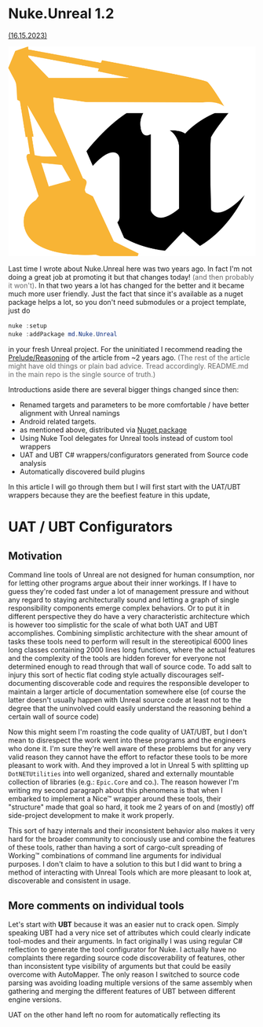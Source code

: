 <!-- {
    "title": "Nuke.Unreal 1.2",
    "desc": "Automate the tasks involved in creating Marketplace complaint plugins and other useful scripts"
} -->

# Nuke.Unreal 1.2
[(16.15.2023)](/c/log/nuke-unreal-1.2)

![_parallax(side) notInArticle](../nu_logo.svg)

Last time I wrote about Nuke.Unreal here was two years ago. In fact I'm not doing a great job at promoting it but that changes today! <span style="opacity: 0.66;">(and then probably it won't)</span>. In that two years a lot has changed for the better and it became much more user friendly. Just the fact that since it's available as a nuget package helps a lot, so you don't need submodules or a project template, just do

```Powershell
nuke :setup
nuke :addPackage md.Nuke.Unreal
```

in your fresh Unreal project. For the uninitiated I recommend reading the [Prelude/Reasoning](/c/log/nuke-unreal#prelude-reasoning) of the article from ~2 years ago. <span style="opacity: 0.66;">(The rest of the article might have old things or plain bad advice. Tread accordingly. README.md in the main repo is the single source of truth.)</span>

Introductions aside there are several bigger things changed since then:

* Renamed targets and parameters to be more comfortable / have better alignment with Unreal namings
* Android related targets.
* as mentioned above, distributed via [Nuget package](https://www.nuget.org/packages/md.Nuke.Unreal)
* Using Nuke Tool delegates for Unreal tools instead of custom tool wrappers
* UAT and UBT C# wrappers/configurators generated from Source code analysis
* Automatically discovered build plugins

In this article I will go through them but I will first start with the UAT/UBT wrappers because they are the beefiest feature in this update,

# UAT / UBT Configurators

## Motivation

Command line tools of Unreal are not designed for human consumption, nor for letting other programs argue about their inner workings. If I have to guess they're coded fast under a lot of management pressure and without any regard to staying architecturally sound and letting a graph of single responsibility components emerge complex behaviors. Or to put it in different perspective they do have a very characteristic architecture which is however too simplistic for the scale of what both UAT and UBT accomplishes. Combining simplistic architecture with the shear amount of tasks these tools need to perform will result in the stereotipical 6000 lines long classes containing 2000 lines long functions, where the actual features and the complexity of the tools are hidden forever for everyone not determined enough to read through that wall of source code. To add salt to injury this sort of hectic flat coding style actually discourages self-documenting discoverable code and requires the responsible developer to maintain a larger article of documentation somewhere else (of course the latter doesn't usually happen with Unreal source code at least not to the degree that the uninvolved could easily understand the reasoning behind a certain wall of source code)

Now this might seem I'm roasting the code quality of UAT/UBT, but I don't mean to disrespect the work went into these programs and the engineers who done it. I'm sure they're well aware of these problems but for any very valid reason they cannot have the effort to refactor these tools to be more pleasant to work with. And they improved a lot in Unreal 5 with splitting up `DotNETUtilities` into well organized, shared and externally mountable collection of libraries (e.g.: `Epic.Core` and co.). The reason however I'm writing my second paragraph about this phenomena is that when I embarked to implement a Nice™ wrapper around these tools, their "structure" made that goal so hard, it took me 2 years of on and (mostly) off side-project development to make it work properly.

This sort of hazy internals and their inconsistent behavior also makes it very hard for the broader community to conciously use and combine the features of these tools, rather than having a sort of cargo-cult spreading of Working™ combinations of command line arguments for individual purposes. I don't claim to have a solution to this but I did want to bring a method of interacting with Unreal Tools which are more pleasant to look at, discoverable and consistent in usage.

## More comments on individual tools

Let's start with **UBT** because it was an easier nut to crack open. Simply speaking UBT had a very nice set of attributes which could clearly indicate tool-modes and their arguments. In fact originally I was using regular C# reflection to generate the tool configurator for Nuke. I actually have no complaints there regarding source code discoverability of features, other than inconsistent type visibility of arguments but that could be easily overcome with AutoMapper. The only reason I switched to source code parsing was avoiding loading multiple versions of the same assembly when gathering and merging the different features of UBT between different engine versions.

UAT on the other hand left no room for automatically reflecting its